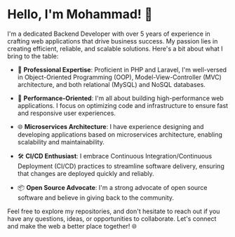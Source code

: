 # Hello, I'm Mohammad! 👋

I'm a dedicated Backend Developer with over 5 years of experience in crafting web applications that drive business success. My passion lies in creating efficient, reliable, and scalable solutions. Here's a bit about what I bring to the table:

- 💼 **Professional Expertise**: Proficient in PHP and Laravel, I'm well-versed in Object-Oriented Programming (OOP), Model-View-Controller (MVC) architecture, and both relational (MySQL) and NoSQL databases. 

- 🚀 **Performance-Oriented**: I'm all about building high-performance web applications. I focus on optimizing code and infrastructure to ensure fast and responsive user experiences.

- 🌐 **Microservices Architecture**: I have experience designing and developing applications based on microservices architecture, enabling scalability and maintainability.

- 🛠️ **CI/CD Enthusiast**: I embrace Continuous Integration/Continuous Deployment (CI/CD) practices to streamline software delivery, ensuring that changes are deployed quickly and reliably.

- 📦 **Open Source Advocate**: I'm a strong advocate of open source software and believe in giving back to the community.

Feel free to explore my repositories, and don't hesitate to reach out if you have any questions, ideas, or opportunities to collaborate. Let's connect and make the web a better place together! 🌐
